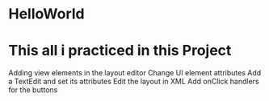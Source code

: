 # HelloWorld
<h1>This all i practiced in this Project</h1>
Adding view elements in the layout editor
Change UI element attributes
Add a TextEdit and set its attributes
Edit the layout in XML
Add onClick handlers for the buttons
